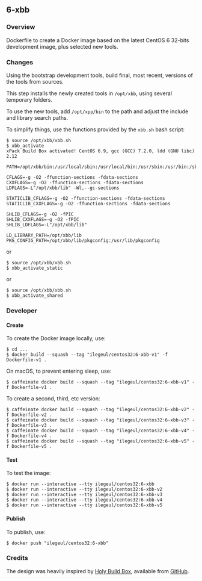 ## 6-xbb

### Overview

Dockerfile to create a Docker image based on the latest CentOS 6 32-bits development image, plus selected new tools.

### Changes

Using the bootstrap development tools, build final, most recent, versions of the tools from sources. 

This step installs the newly created tools in `/opt/xbb`, using several temporary folders.

To use the new tools, add `/opt/xpp/bin` to the path and adjust the include and library search paths.

To simplify things, use the functions provided by the `xbb.sh` bash script:

```console
$ source /opt/xbb/xbb.sh
$ xbb_activate
xPack Build Box activated! CentOS 6.9, gcc (GCC) 7.2.0, ldd (GNU libc) 2.12

PATH=/opt/xbb/bin:/usr/local/sbin:/usr/local/bin:/usr/sbin:/usr/bin:/sbin:/bin

CFLAGS=-g -O2 -ffunction-sections -fdata-sections
CXXFLAGS=-g -O2 -ffunction-sections -fdata-sections
LDFLAGS=-L"/opt/xbb/lib" -Wl,--gc-sections

STATICLIB_CFLAGS=-g -O2 -ffunction-sections -fdata-sections
STATICLIB_CXXFLAGS=-g -O2 -ffunction-sections -fdata-sections

SHLIB_CFLAGS=-g -O2 -fPIC
SHLIB_CXXFLAGS=-g -O2 -fPIC
SHLIB_LDFLAGS=-L"/opt/xbb/lib"

LD_LIBRARY_PATH=/opt/xbb/lib
PKG_CONFIG_PATH=/opt/xbb/lib/pkgconfig:/usr/lib/pkgconfig
```

or 

```console
$ source /opt/xbb/xbb.sh
$ xbb_activate_static
```

or 

```console
$ source /opt/xbb/xbb.sh
$ xbb_activate_shared
```


### Developer

#### Create

To create the Docker image locally, use:

```console
$ cd ...
$ docker build --squash --tag "ilegeul/centos32:6-xbb-v1" -f Dockerfile-v1 .
```

On macOS, to prevent entering sleep, use:

```console
$ caffeinate docker build --squash --tag "ilegeul/centos32:6-xbb-v1" -f Dockerfile-v1 .
```

To create a second, third, etc version:

```console
$ caffeinate docker build --squash --tag "ilegeul/centos32:6-xbb-v2" -f Dockerfile-v2 .
$ caffeinate docker build --squash --tag "ilegeul/centos32:6-xbb-v3" -f Dockerfile-v3 .
$ caffeinate docker build --squash --tag "ilegeul/centos32:6-xbb-v4" -f Dockerfile-v4 .
$ caffeinate docker build --squash --tag "ilegeul/centos32:6-xbb-v5" -f Dockerfile-v5 .
```

#### Test

To test the image:

```console
$ docker run --interactive --tty ilegeul/centos32:6-xbb
$ docker run --interactive --tty ilegeul/centos32:6-xbb-v2
$ docker run --interactive --tty ilegeul/centos32:6-xbb-v3
$ docker run --interactive --tty ilegeul/centos32:6-xbb-v4
$ docker run --interactive --tty ilegeul/centos32:6-xbb-v5
```

#### Publish

To publish, use:

```console
$ docker push "ilegeul/centos32:6-xbb"
```

### Credits

The design was heavily inspired by [Holy Build Box](http://phusion.github.io/holy-build-box/), available from [GitHub](https://github.com/phusion/holy-build-box).
